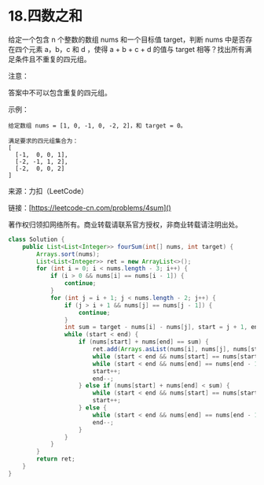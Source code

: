 # 18.四数之和

给定一个包含 n 个整数的数组 nums 和一个目标值 target，判断 nums 中是否存在四个元素 a，b，c 和 d ，使得 a + b + c + d 的值与 target 相等？找出所有满足条件且不重复的四元组。

注意：

答案中不可以包含重复的四元组。

示例：

```
给定数组 nums = [1, 0, -1, 0, -2, 2]，和 target = 0。

满足要求的四元组集合为：
[
  [-1,  0, 0, 1],
  [-2, -1, 1, 2],
  [-2,  0, 0, 2]
]
```

来源：力扣（LeetCode）

链接：[https://leetcode-cn.com/problems/4sum]()

著作权归领扣网络所有。商业转载请联系官方授权，非商业转载请注明出处。

```java
class Solution {
    public List<List<Integer>> fourSum(int[] nums, int target) {
        Arrays.sort(nums);
        List<List<Integer>> ret = new ArrayList<>();
        for (int i = 0; i < nums.length - 3; i++) {
            if (i > 0 && nums[i] == nums[i - 1]) {
                continue;
            }
            for (int j = i + 1; j < nums.length - 2; j++) {
                if (j > i + 1 && nums[j] == nums[j - 1]) {
                    continue;
                }
                int sum = target - nums[i] - nums[j], start = j + 1, end = nums.length - 1;
                while (start < end) {
                    if (nums[start] + nums[end] == sum) {
                        ret.add(Arrays.asList(nums[i], nums[j], nums[start], nums[end]));
                        while (start < end && nums[start] == nums[start + 1]) start++;
                        while (start < end && nums[end] == nums[end - 1]) end--;
                        start++;
                        end--;
                    } else if (nums[start] + nums[end] < sum) {
                        while (start < end && nums[start] == nums[start + 1]) start++;
                        start++; 
                    } else {
                        while (start < end && nums[end] == nums[end - 1]) end--;
                        end--;
                    }
                }
            }
        }
        return ret;
    }
}
```
